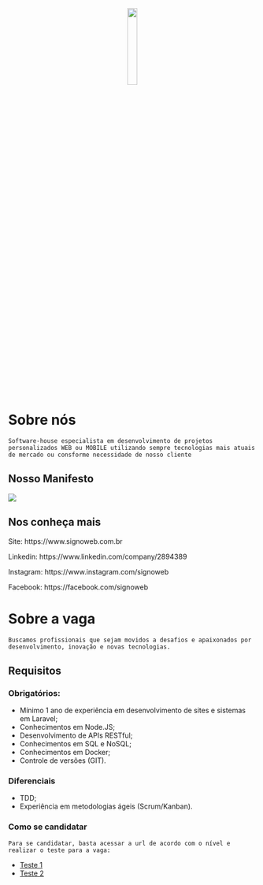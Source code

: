 
<div align="center">
  <img width="20%" src="https://site.signoweb.com.br/assets/images/logo-signo.svg" />
</div>

# Sobre nós
`Software-house especialista em desenvolvimento de projetos personalizados WEB ou MOBILE utilizando sempre tecnologias mais atuais de mercado ou consforme necessidade de nosso cliente`

## Nosso Manifesto
<img src="https://site.signoweb.com.br/assets/images/manifesto.png" />

## Nos conheça mais
<p>Site: https://www.signoweb.com.br</p>
<p>Linkedin: https://www.linkedin.com/company/2894389</p>
<p>Instagram: https://www.instagram.com/signoweb</p>
<p>Facebook: https://facebook.com/signoweb</p>

# Sobre a vaga
`Buscamos profissionais que sejam movidos a desafios e apaixonados por desenvolvimento, inovação e novas tecnologias.`

## Requisitos

### Obrigatórios:
* Mínimo 1 ano de experiência em desenvolvimento de sites e sistemas em Laravel;
* Conhecimentos em Node.JS;
* Desenvolvimento de APIs RESTful;
* Conhecimentos em SQL e NoSQL;
* Conhecimentos em Docker;
* Controle de versões (GIT).

### Diferenciais
* TDD;
* Experiência em metodologias ágeis (Scrum/Kanban).

### Como se candidatar
`Para se candidatar, basta acessar a url de acordo com o nível e realizar o teste para a vaga:`
* <a href="teste1.md">Teste 1</a>
* <a href="teste2.md">Teste 2</a>
